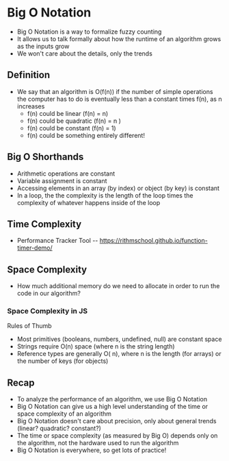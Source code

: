# Big O Notation
* Big O Notation is a way to formalize fuzzy counting
* It allows us to talk formally about how the runtime of an algorithm grows as the inputs grow
* We won't care about the details, only the trends

## Definition
* We say that an algorithm is O(f(n)) if the number of simple operations the computer has to do is eventually less than a constant times f(n), as n increases
    * f(n) could be linear (f(n) = n)
    * f(n) could be quadratic (f(n) = n  )
    * f(n) could be constant (f(n) = 1)
    * f(n) could be something entirely different!

## Big O Shorthands
* Arithmetic operations are constant
* Variable assignment is constant
* Accessing elements in an array (by index) or object (by key) is constant
* In a loop, the the complexity is the length of the loop times the complexity of whatever happens inside of the loop

## Time Complexity
* Performance Tracker Tool -- https://rithmschool.github.io/function-timer-demo/

## Space Complexity
* How much additional memory do we need to allocate in order to run the code in our algorithm?

### Space Complexity in JS
Rules of Thumb

* Most primitives (booleans, numbers, undefined, null) are constant space
* Strings require O(n) space (where n is the string length)
* Reference types are generally O( n), where n is the length (for arrays) or the number of keys (for objects)

## Recap
* To analyze the performance of an algorithm, we use Big O Notation
* Big O Notation can give us a high level understanding of the time or space complexity of an algorithm
* Big O Notation doesn't care about precision, only about general trends (linear? quadratic? constant?)
* The time or space complexity (as measured by Big O) depends only on the algorithm, not the hardware used to run the algorithm
* Big O Notation is everywhere, so get lots of practice!